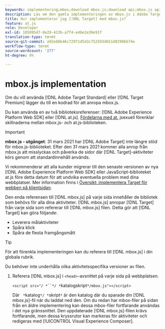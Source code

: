```yaml
---
keywords: implementering;mbox;download mbox.js;download api;mbox.js api
description: Läs om den gamla implementeringen av mbox.js i Adobe Target. Migrera till Adobe Experience Platform Web SDK (AEP Web SDK) eller till den senaste versionen av at.js.
title: Hur implementerar jag [!DNL Target] med mbox.js?
feature: at.js
role: Developer
exl-id: 105095d7-8e29-413b-a7f4-e46e2e30e91f
translation-type: tm+mt
source-git-commit: a92e88b46c72971d5d3c752593d651d8290b674e
workflow-type: tm+mt
source-wordcount: '277'
ht-degree: 0%

---
```


# mbox.js implementation

Om du vill använda [!DNL Adobe Target Standard] eller [!DNL Target Premium] lägger du till en kodrad för att anropa mbox.js.

Du kan använda en av två biblioteksreferenser: [!DNL Adobe Experience Platform Web SDK] eller [!DNL at.js]. [Fördelarna med at.](/help/c-implementing-target/c-implementing-target-for-client-side-web/t-mbox-download/c-target-atjs-implementation/target-atjs-implementation.md#benefits) jsexuell förenklar skillnaderna mellan mbox.js- och at.js-biblioteken.

>[!IMPORTANT]
>
>**mbox.js - utgånget**: 31 mars 2021 har  [!DNL Adobe Target] inte längre stöd för mbox.js-biblioteket. Efter den 31 mars 2021 kommer alla anrop från mbox.js att misslyckas och påverka de sidor där [!DNL Target]-aktiviteter körs genom att standardinnehåll används.
>
>Vi rekommenderar att alla kunder migrerar till den senaste versionen av nya [!DNL Adobe Experience Platform Web SDK] eller JavaScript-biblioteket at.js före detta datum för att undvika eventuella problem med dina webbplatser. Mer information finns i [Översikt: implementera Target för webben på klientsidan](/help/c-implementing-target/c-implementing-target-for-client-side-web/implement-target-for-client-side-web.md).

Den enda referensen till [!DNL mbox.js] på varje sida innehåller de bibliotek som behövs för alla dina aktiviteter. [!DNL mbox.js] anropar  [!DNL Target] från varje sida som refererar till  [!DNL mbox.js] filen. Detta gör att [!DNL Target] kan göra följande:

* Leverera målaktiviteter
* Spåra klick
* Spåra de flesta framgångsmått

>[!TIP]
>
>För att förenkla implementeringen kan du referera till [!DNL mbox.js] i din globala rubrik.

Du behöver inte underhålla olika aktivitetsspecifika versioner av filen.

1. Referera [!DNL mbox.js] i `<head>`-avsnittet på varje sida på webbplatsen.

   `<script src="/ *``*/ *`katalogskript`*/mbox.js"></script>`

   Där ` *`katalog`*/ *`skript`*` är den katalog där du sparade din [!DNL mbox.js]-fil när du laddat ned den.
Om du redan har mbox-filer på sidan från en äldre implementering kan dessa mbox-filer fortfarande användas i det nya gränssnittet. Den uppdaterade [!DNL mbox.js]-filen krävs fortfarande, men dessa kryssrutor kan markeras för aktiviteter och redigeras med [!UICONTROL Visual Experience Composer].
